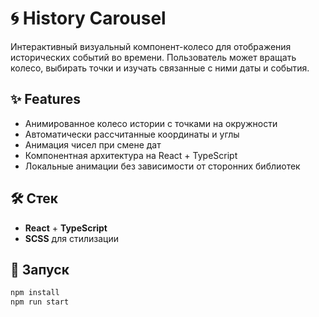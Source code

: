 # 🌀 History Carousel

Интерактивный визуальный компонент-колесо для отображения исторических событий во времени. Пользователь может вращать колесо, выбирать точки и изучать связанные с ними даты и события.

## ✨ Features

- Анимированное колесо истории с точками на окружности
- Автоматически рассчитанные координаты и углы
- Анимация чисел при смене дат
- Компонентная архитектура на React + TypeScript
- Локальные анимации без зависимости от сторонних библиотек

## 🛠️ Стек

- **React** + **TypeScript**
- **SCSS** для стилизации

## 🚀 Запуск

```bash
npm install
npm run start
